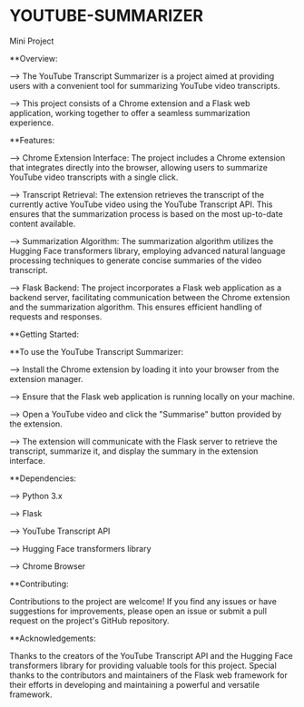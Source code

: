 # YOUTUBE-SUMMARIZER
Mini Project 


**Overview:

 --> The YouTube Transcript Summarizer is a project aimed at providing users with a convenient tool for summarizing YouTube video transcripts. 

--> This project consists of a Chrome extension and a Flask web application, working together to offer a seamless summarization experience.

**Features:

--> Chrome Extension Interface: The project includes a Chrome extension that integrates directly into the browser, allowing users to summarize YouTube video transcripts with a single click.

--> Transcript Retrieval: The extension retrieves the transcript of the currently active YouTube video using the YouTube Transcript API. This ensures that the summarization process is based on the most up-to-date content available.

--> Summarization Algorithm: The summarization algorithm utilizes the Hugging Face transformers library, employing advanced natural language processing techniques to generate concise summaries of the video transcript.

--> Flask Backend: The project incorporates a Flask web application as a backend server, facilitating communication between the Chrome extension and the summarization algorithm. This ensures efficient handling of requests and responses.

**Getting Started:

**To use the YouTube Transcript Summarizer:

--> Install the Chrome extension by loading it into your browser from the extension manager.

--> Ensure that the Flask web application is running locally on your machine.

--> Open a YouTube video and click the "Summarise" button provided by the extension.

--> The extension will communicate with the Flask server to retrieve the transcript, summarize it, and display the summary in the extension interface.

**Dependencies:

--> Python 3.x

--> Flask

--> YouTube Transcript API

--> Hugging Face transformers library

--> Chrome Browser


**Contributing:

Contributions to the project are welcome! If you find any issues or have suggestions for improvements, please open an issue or submit a pull request on the project's GitHub repository.



**Acknowledgements:

Thanks to the creators of the YouTube Transcript API and the Hugging Face transformers library for providing valuable tools for this project.
Special thanks to the contributors and maintainers of the Flask web framework for their efforts in developing and maintaining a powerful and versatile framework.
